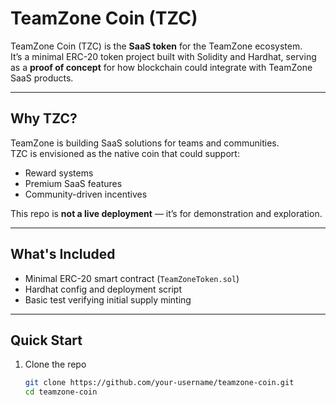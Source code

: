 # TeamZone Coin (TZC)

TeamZone Coin (TZC) is the **SaaS token** for the TeamZone ecosystem.  
It’s a minimal ERC-20 token project built with Solidity and Hardhat, serving as a **proof of concept** for how blockchain could integrate with TeamZone SaaS products.  

---

## Why TZC?
TeamZone is building SaaS solutions for teams and communities.  
TZC is envisioned as the native coin that could support:
- Reward systems  
- Premium SaaS features  
- Community-driven incentives  

This repo is **not a live deployment** — it’s for demonstration and exploration.

---

## What's Included
- Minimal ERC-20 smart contract (`TeamZoneToken.sol`)  
- Hardhat config and deployment script  
- Basic test verifying initial supply minting  

---

## Quick Start
1. Clone the repo  
   ```bash
   git clone https://github.com/your-username/teamzone-coin.git
   cd teamzone-coin
